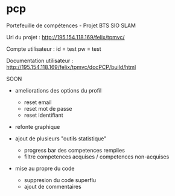 # pcp
Portefeuille de compétences - Projet BTS SIO SLAM

Url du projet : http://195.154.118.169/felix/tpmvc/

Compte utilisateur : 
id = test
pw = test

Documentation utilisateur : http://195.154.118.169/felix/tpmvc/docPCP/build/html

SOON

- ameliorations des options du profil

    - reset email
    - reset mot de passe
    - reset identifiant
    
- refonte graphique 

- ajout de plusieurs "outils statistique"

    - progress bar des competences remplies
    - filtre competences acquises / competences non-acquises
    
- mise au propre du code

    - suppresion du code superflu
    - ajout de commentaires
